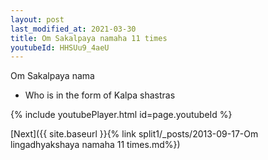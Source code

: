 ```yaml
---
layout: post
last_modified_at: 2021-03-30
title: Om Sakalpaya namaha 11 times
youtubeId: HHSUu9_4aeU
---
```

 
 
Om Sakalpaya nama 
 
 -  Who is in the form of Kalpa shastras 
 
  
 
  
 
 
 
 
 
 


{% include youtubePlayer.html id=page.youtubeId %}
 
[Next]({{ site.baseurl }}{% link  split1/_posts/2013-09-17-Om lingadhyakshaya namaha 11 times.md%})
 
